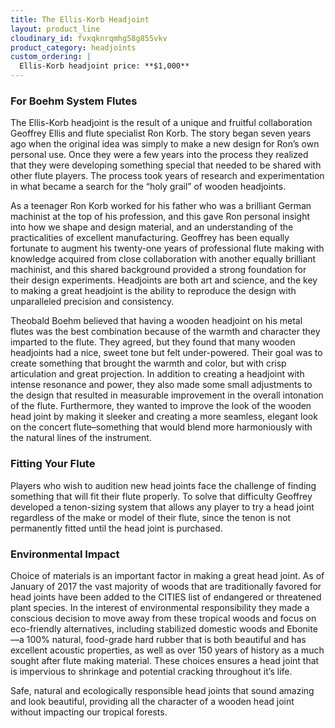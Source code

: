 ```yaml
---
title: The Ellis-Korb Headjoint
layout: product_line
cloudinary_id: fvxqknrqmhg58g855vkv
product_category: headjoints
custom_ordering: |
  Ellis-Korb headjoint price: **$1,000**
---
```


### For Boehm System Flutes

The Ellis-Korb headjoint is the result of a unique and fruitful collaboration Geoffrey Ellis and flute specialist Ron Korb. The story began seven years ago when the original idea was simply to make a new design for Ron’s own personal use.  Once they were a few years into the process they realized that they were developing something special that needed to be shared with other flute players.  The process took years of research and experimentation in what became a search for the “holy grail” of wooden headjoints.  

As a teenager Ron Korb worked for his father who was a brilliant German machinist at the top of his profession, and this gave Ron personal insight into how we shape and design material, and an understanding of the practicalities of excellent manufacturing.   Geoffrey has been equally fortunate to augment his twenty-one years of professional flute making with knowledge acquired from close collaboration with another equally brilliant machinist, and this shared background provided a strong foundation for their design experiments.  Headjoints are both art and science, and the key to making a great headjoint is the ability to reproduce the design with unparalleled precision and consistency.

Theobald Boehm believed that having a wooden headjoint on his metal flutes was the best combination because of the warmth and character they imparted to the flute.  They agreed, but they found that many wooden headjoints had a nice, sweet tone but felt under-powered.  Their goal was to create something that brought the warmth and color, but with crisp articulation and great projection.  In addition to creating a headjoint with intense resonance and power, they also made some small adjustments to the design that resulted in measurable improvement in the overall intonation of the flute.  Furthermore, they wanted to improve the look of the wooden head joint by making it sleeker and creating a more seamless,  elegant look on the concert flute–something that would blend more harmoniously with the natural lines of the instrument.

### Fitting Your Flute

Players who wish to audition new head joints face the challenge of finding something that will fit their flute properly.  To solve that difficulty Geoffrey developed a tenon-sizing system that allows any player to try a head joint regardless of the make or model of their flute, since the tenon is not permanently fitted until the head joint is purchased.

### Environmental Impact

Choice of materials is an important factor in making a great head joint.  As of January of 2017 the vast majority of woods that are traditionally favored for head joints have been added to the CITIES list of endangered or threatened plant species.  In the interest of environmental responsibility they made a conscious decision to move away from these tropical woods and focus on eco-friendly alternatives, including stabilized domestic woods and Ebonite—a 100% natural, food-grade hard rubber that is both beautiful and has excellent acoustic properties, as well as over 150 years of history as a much sought after flute making material.  These choices ensures a head joint that is impervious to shrinkage and potential cracking throughout it’s life.

Safe, natural and ecologically responsible head joints that sound amazing and look beautiful, providing all the character of a wooden head joint without impacting our tropical forests.
